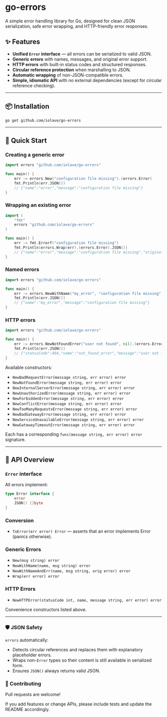 # go-errors

A simple error handling library for Go, designed for clean JSON serialization, safe error wrapping, and HTTP-friendly error responses.

## ✨ Features

- **Unified `Error` interface** — all errors can be serialized to valid JSON.
- **Generic errors** with names, messages, and original error support.
- **HTTP errors** with built-in status codes and structured responses.
- **Circular reference protection** when marshalling to JSON.
- **Automatic wrapping** of non-JSON-compatible errors.
- **Simple, idiomatic API** with no external dependencies (except for circular reference checking).

---

## 📦 Installation

```bash
go get github.com/iolave/go-errors
```

---

## 🚀 Quick Start

### Creating a generic error

```go
import errors "github.com/iolave/go-errors"

func main() {
    err := errors.New("configuration file missing").(errors.Error)
    fmt.Println(err.JSON())
    // {"name":"error","message":"configuration file missing"}
}
```

### Wrapping an existing error

```go
import (
    "fmt"
    errors "github.com/iolave/go-errors"
)

func main() {
    err := fmt.Errorf("configuration file missing")
    fmt.Println(errors.Wrap(err).(errors.Error).JSON())
    // {"name":"error","message":"configuration file missing","original": {}}
}
```

### Named errors

```go
import errors "github.com/iolave/go-errors"

func main() {
    err := errors.NewWithName("my_error", "configuration file missing").(errors.Error)
    fmt.Println(err.JSON())
    // {"name":"my_error","message":"configuration file missing"}
}
```

### HTTP errors

```go
import errors "github.com/iolave/go-errors"

func main() {
    err := errors.NewNotFoundError("user not found", nil).(errors.Error)
    fmt.Println(err.JSON())
    // {"statusCode":404,"name":"not_found_error","message":"user not found","error":null}
}
```

Available constructors:

- `NewBadRequestError(message string, err error) error`
- `NewNotFoundError(message string, err error) error`
- `NewInternalServerError(message string, err error) error`
- `NewUnauthorizedError(message string, err error) error`
- `NewForbiddenError(message string, err error) error`
- `NewConflictError(message string, err error) error`
- `NewTooManyRequestsError(message string, err error) error`
- `NewBadGatewayError(message string, err error) error`
- `NewServiceUnavailableError(message string, err error) error`
- `NewGatewayTimeoutError(message string, err error) error`

Each has a corresponding `func(message string, err error) error` signature.

---

## 📜 API Overview

### `Error` interface

All errors implement:
```go
type Error interface {
    error
    JSON() []byte
}
```

### Conversion

- `ToError(err error) Error` — asserts that an error implements Error (panics otherwise).

### Generic Errors

- `New(msg string) error` 
- `NewWithName(name, msg string) error` 
- `NewWithNameAndErr(name, msg string, orig error) error` 
- `Wrap(err error) error`

### HTTP Errors

- `NewHTTPError(statusCode int, name, message string, err error) error`

Convenience constructors listed above.

---

### 🛡️ JSON Safety
`errors` automatically:

- Detects circular references and replaces them with explanatory placeholder errors.
- Wraps non-`Error` types so their content is still available in serialized form.
- Ensures `JSON()` always returns valid JSON.

### 🤝 Contributing

Pull requests are welcome!

If you add features or change APIs, please include tests and update the README accordingly.
